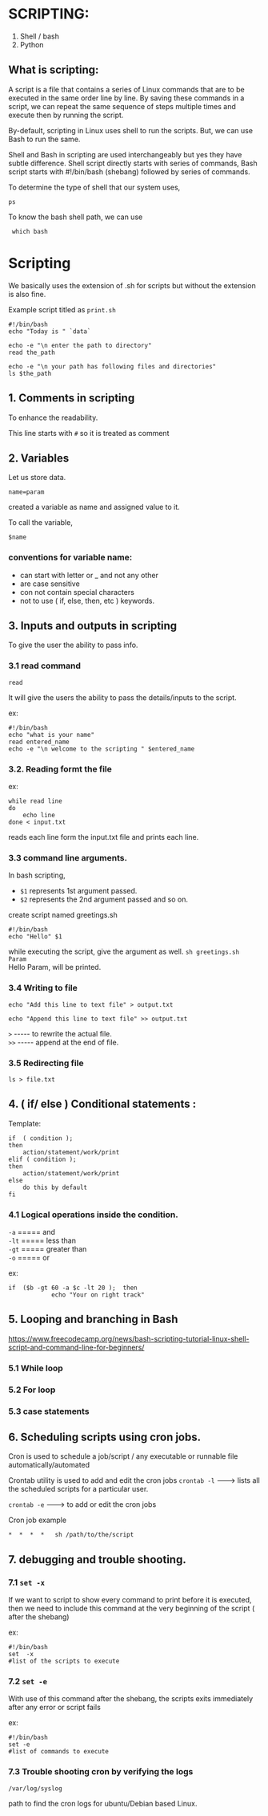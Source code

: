 # SCRIPTING:
1. Shell / bash
2. Python


## What is scripting:
	
A script is a file that contains a series of Linux commands that are to be executed in the same order line by line.
By saving these commands in a script, we can repeat the same sequence of steps multiple times and execute then by running the script.

	
By-default, scripting in Linux uses shell to run the scripts.
But, we can use Bash to run the same.

Shell and Bash in scripting are used interchangeably but yes they have subtle difference.
Shell script directly starts with series of commands, 
Bash script starts with #!/bin/bash (shebang) followed by series of commands.


To determine the type of shell that our system uses, 
```
ps
```

	
To know the bash shell path, we can use
```
 which bash
```
	
# Scripting
	
We basically uses the extension of .sh for scripts but without the extension is also fine.
 

Example script titled as `print.sh`
```
#!/bin/bash
echo "Today is " `data`

echo -e "\n enter the path to directory"
read the_path

echo -e "\n your path has following files and directories"
ls $the_path
```
		

## 1. Comments in scripting 

To enhance the readability.
  
This line starts with `#` so it is treated as comment

## 2. Variables  
Let us store data.

```
name=param
```
created a variable as name and assigned value to it.

To call the variable,
```
$name
```

### conventions for variable name:

* can start with letter or _  and not any other
* are case sensitive
* con not contain special characters
* not to use ( if, else, then, etc ) keywords.

## 3. Inputs and outputs  in scripting   
To give the user the ability to pass info.
	
### 3.1   read command

```
read
```
It will give the users the ability to pass the details/inputs to the script.
	
ex:
```
#!/bin/bash
echo "what is your name"
read entered_name
echo -e "\n welcome to the scripting " $entered_name
```

### 3.2. Reading formt the file
	
ex:
```
while read line
do
	echo line
done < input.txt
```

reads each line form the input.txt file and prints each line.

### 3.3  command line arguments.

In bash scripting, 
* `$1` represents 1st argument passed.  
* `$2` represents the 2nd argument passed and so on.


create script named greetings.sh
				
```
#!/bin/bash
echo "Hello" $1
```

while executing the script, give the argument as well.
`sh greetings.sh Param`  
Hello Param, will be printed.

### 3.4 Writing to file

```
echo "Add this line to text file" > output.txt
```

```
echo "Append this line to text file" >> output.txt
```

`>` ----- to rewrite the actual file.  
`>>` ----- append at the end of file.

### 3.5 Redirecting file

```
ls > file.txt
```

		
## 4. ( if/ else  )  Conditional statements :
		
Template:

```
if  ( condition );
then
	action/statement/work/print
elif ( condition ); 
then 
	action/statement/work/print
else
	do this by default
fi
```	
		

### 4.1 Logical operations  inside the condition.
	
`-a`   ===== and   
`-lt`  ===== less than  
`-gt` ===== greater than  
`-o`  =====	or   

ex: 
```
if  ($b -gt 60 -a $c -lt 20 );  then
			echo "Your on right track"
```

		
## 5. Looping and branching in Bash       
https://www.freecodecamp.org/news/bash-scripting-tutorial-linux-shell-script-and-command-line-for-beginners/
	
### 5.1 While loop

		
### 5.2 For loop
	
### 5.3 case statements


## 6. Scheduling scripts using cron jobs.

Cron is used to schedule a job/script / any executable or runnable file automatically/automated

	
Crontab utility is used to add and edit the cron jobs
`crontab -l`     ---> lists all the scheduled scripts for a particular user.
	
`crontab -e`    ---> to add or edit the cron jobs

	
	 
Cron job example
```
*  *  *  *   sh /path/to/the/script
```

	
## 7. debugging and trouble shooting.

### 7.1   `set -x`
	
If we want to script to show every command to print before it is executed, 
then we need to include this  command  at the very beginning of the script ( after the shebang)

ex:
```
#!/bin/bash
set  -x
#list of the scripts to execute
```
### 7.2  `set -e`
				
With use of this command after the shebang, 
the scripts exits immediately after any error or script fails 

ex:
```
#!/bin/bash
set -e
#list of commands to execute
```
### 7.3 Trouble shooting cron by  verifying the logs
```/var/log/syslog```
			
path to find the cron logs for ubuntu/Debian based Linux.

	
	
		
	
